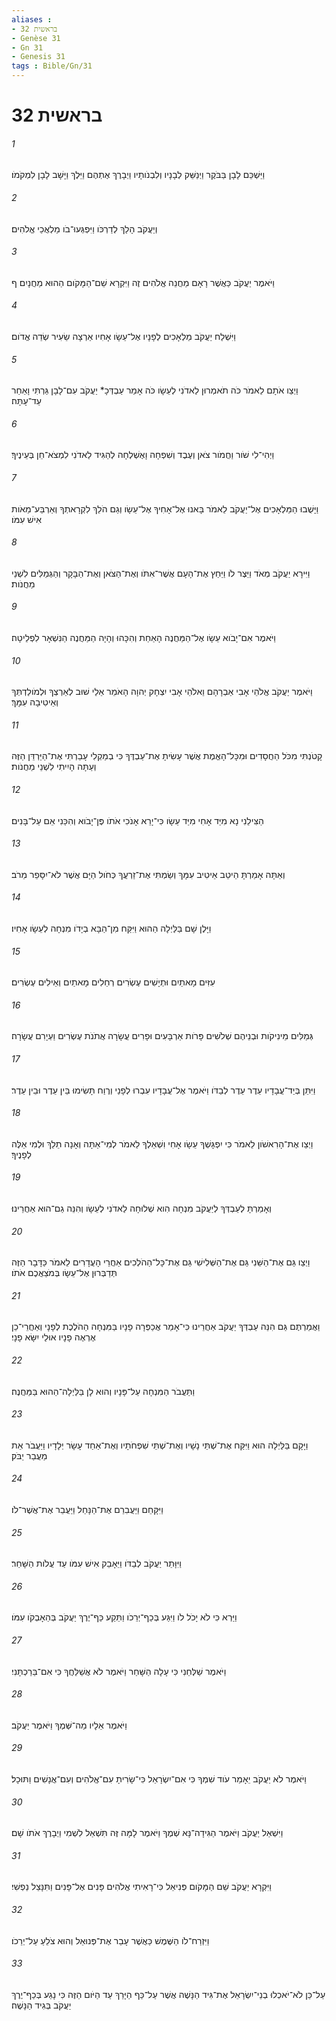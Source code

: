 ```yaml
---
aliases : 
- בראשית 32
- Genèse 31
- Gn 31
- Genesis 31
tags : Bible/Gn/31
---
```


# בראשית 32

###### 1
וַיַּשְׁכֵּם לָבָן בַּבֹּקֶר וַיְנַשֵּׁק לְבָנָיו וְלִבְנֹותָיו וַיְבָרֶךְ אֶתְהֶם וַיֵּלֶךְ וַיָּשָׁב לָבָן לִמְקֹמֹו׃
###### 2
וְיַעֲקֹב הָלַךְ לְדַרְכֹּו וַיִּפְגְּעוּ־בֹו מַלְאֲכֵי אֱלֹהִים׃
###### 3
וַיֹּאמֶר יַעֲקֹב כַּאֲשֶׁר רָאָם מַחֲנֵה אֱלֹהִים זֶה וַיִּקְרָא שֵׁם־הַמָּקֹום הַהוּא מַחֲנָיִם׃ ף
###### 4
וַיִּשְׁלַח יַעֲקֹב מַלְאָכִים לְפָנָיו אֶל־עֵשָׂו אָחִיו אַרְצָה שֵׂעִיר שְׂדֵה אֱדֹום׃
###### 5
וַיְצַו אֹתָם לֵאמֹר כֹּה תֹאמְרוּן לַאדֹנִי לְעֵשָׂו כֹּה אָמַר עַבְדְּכָ* יַעֲקֹב עִם־לָבָן גַּרְתִּי וָאֵחַר עַד־עָתָּה׃
###### 6
וַיְהִי־לִי שֹׁור וַחֲמֹור צֹאן וְעֶבֶד וְשִׁפְחָה וָאֶשְׁלְחָה לְהַגִּיד לַאדֹנִי לִמְצֹא־חֵן בְּעֵינֶיךָ׃
###### 7
וַיָּשֻׁבוּ הַמַּלְאָכִים אֶל־יַעֲקֹב לֵאמֹר בָּאנוּ אֶל־אָחִיךָ אֶל־עֵשָׂו וְגַם הֹלֵךְ לִקְרָאתְךָ וְאַרְבַּע־מֵאֹות אִישׁ עִמֹּו׃
###### 8
וַיִּירָא יַעֲקֹב מְאֹד וַיֵּצֶר לֹו וַיַּחַץ אֶת־הָעָם אֲשֶׁר־אִתֹּו וְאֶת־הַצֹּאן וְאֶת־הַבָּקָר וְהַגְּמַלִּים לִשְׁנֵי מַחֲנֹות׃
###### 9
וַיֹּאמֶר אִם־יָבֹוא עֵשָׂו אֶל־הַמַּחֲנֶה הָאַחַת וְהִכָּהוּ וְהָיָה הַמַּחֲנֶה הַנִּשְׁאָר לִפְלֵיטָה׃
###### 10
וַיֹּאמֶר יַעֲקֹב אֱלֹהֵי אָבִי אַבְרָהָם וֵאלֹהֵי אָבִי יִצְחָק יְהוָה הָאֹמֵר אֵלַי שׁוּב לְאַרְצְךָ וּלְמֹולַדְתְּךָ וְאֵיטִיבָה עִמָּךְ׃
###### 11
קָטֹנְתִּי מִכֹּל הַחֲסָדִים וּמִכָּל־הָאֱמֶת אֲשֶׁר עָשִׂיתָ אֶת־עַבְדֶּךָ כִּי בְמַקְלִי עָבַרְתִּי אֶת־הַיַּרְדֵּן הַזֶּה וְעַתָּה הָיִיתִי לִשְׁנֵי מַחֲנֹות׃
###### 12
הַצִּילֵנִי נָא מִיַּד אָחִי מִיַּד עֵשָׂו כִּי־יָרֵא אָנֹכִי אֹתֹו פֶּן־יָבֹוא וְהִכַּנִי אֵם עַל־בָּנִים׃
###### 13
וְאַתָּה אָמַרְתָּ הֵיטֵב אֵיטִיב עִמָּךְ וְשַׂמְתִּי אֶת־זַרְעֲךָ כְּחֹול הַיָּם אֲשֶׁר לֹא־יִסָּפֵר מֵרֹב׃
###### 14
וַיָּלֶן שָׁם בַּלַּיְלָה הַהוּא וַיִּקַּח מִן־הַבָּא בְיָדֹו מִנְחָה לְעֵשָׂו אָחִיו׃
###### 15
עִזִּים מָאתַיִם וּתְיָשִׁים עֶשְׂרִים רְחֵלִים מָאתַיִם וְאֵילִים עֶשְׂרִים׃
###### 16
גְּמַלִּים מֵינִיקֹות וּבְנֵיהֶם שְׁלֹשִׁים פָּרֹות אַרְבָּעִים וּפָרִים עֲשָׂרָה אֲתֹנֹת עֶשְׂרִים וַעְיָרִם עֲשָׂרָה׃
###### 17
וַיִּתֵּן בְּיַד־עֲבָדָיו עֵדֶר עֵדֶר לְבַדֹּו וַיֹּאמֶר אֶל־עֲבָדָיו עִבְרוּ לְפָנַי וְרֶוַח תָּשִׂימוּ בֵּין עֵדֶר וּבֵין עֵדֶר׃
###### 18
וַיְצַו אֶת־הָרִאשֹׁון לֵאמֹר כִּי יִפְגָּשְׁךָ עֵשָׂו אָחִי וִשְׁאֵלְךָ לֵאמֹר לְמִי־אַתָּה וְאָנָה תֵלֵךְ וּלְמִי אֵלֶּה לְפָנֶיךָ׃
###### 19
וְאָמַרְתָּ לְעַבְדְּךָ לְיַעֲקֹב מִנְחָה הִוא שְׁלוּחָה לַאדֹנִי לְעֵשָׂו וְהִנֵּה גַם־הוּא אַחֲרֵינוּ׃
###### 20
וַיְצַו גַּם אֶת־הַשֵּׁנִי גַּם אֶת־הַשְּׁלִישִׁי גַּם אֶת־כָּל־הַהֹלְכִים אַחֲרֵי הָעֲדָרִים לֵאמֹר כַּדָּבָר הַזֶּה תְּדַבְּרוּן אֶל־עֵשָׂו בְּמֹצַאֲכֶם אֹתֹו׃
###### 21
וַאֲמַרְתֶּם גַּם הִנֵּה עַבְדְּךָ יַעֲקֹב אַחֲרֵינוּ כִּי־אָמַר אֲכַפְּרָה פָנָיו בַּמִּנְחָה הַהֹלֶכֶת לְפָנָי וְאַחֲרֵי־כֵן אֶרְאֶה פָנָיו אוּלַי יִשָּׂא פָנָי׃
###### 22
וַתַּעֲבֹר הַמִּנְחָה עַל־פָּנָיו וְהוּא לָן בַּלַּיְלָה־הַהוּא בַּמַּחֲנֶה׃
###### 23
וַיָּקָם בַּלַּיְלָה הוּא וַיִּקַּח אֶת־שְׁתֵּי נָשָׁיו וְאֶת־שְׁתֵּי שִׁפְחֹתָיו וְאֶת־אַחַד עָשָׂר יְלָדָיו וַיַּעֲבֹר אֵת מַעֲבַר יַבֹּק׃
###### 24
וַיִּקָּחֵם וַיַּעֲבִרֵם אֶת־הַנָּחַל וַיַּעֲבֵר אֶת־אֲשֶׁר־לֹו׃
###### 25
וַיִּוָּתֵר יַעֲקֹב לְבַדֹּו וַיֵּאָבֵק אִישׁ עִמֹּו עַד עֲלֹות הַשָּׁחַר׃
###### 26
וַיַּרְא כִּי לֹא יָכֹל לֹו וַיִּגַּע בְּכַף־יְרֵכֹו וַתֵּקַע כַּף־יֶרֶךְ יַעֲקֹב בְּהֵאָבְקֹו עִמֹּו׃
###### 27
וַיֹּאמֶר שַׁלְּחֵנִי כִּי עָלָה הַשָּׁחַר וַיֹּאמֶר לֹא אֲשַׁלֵּחֲךָ כִּי אִם־בֵּרַכְתָּנִי׃
###### 28
וַיֹּאמֶר אֵלָיו מַה־שְּׁמֶךָ וַיֹּאמֶר יַעֲקֹב׃
###### 29
וַיֹּאמֶר לֹא יַעֲקֹב יֵאָמֵר עֹוד שִׁמְךָ כִּי אִם־יִשְׂרָאֵל כִּי־שָׂרִיתָ עִם־אֱלֹהִים וְעִם־אֲנָשִׁים וַתּוּכָל׃
###### 30
וַיִּשְׁאַל יַעֲקֹב וַיֹּאמֶר הַגִּידָה־נָּא שְׁמֶךָ וַיֹּאמֶר לָמָּה זֶּה תִּשְׁאַל לִשְׁמִי וַיְבָרֶךְ אֹתֹו שָׁם׃
###### 31
וַיִּקְרָא יַעֲקֹב שֵׁם הַמָּקֹום פְּנִיאֵל כִּי־רָאִיתִי אֱלֹהִים פָּנִים אֶל־פָּנִים וַתִּנָּצֵל נַפְשִׁי׃
###### 32
וַיִּזְרַח־לֹו הַשֶּׁמֶשׁ כַּאֲשֶׁר עָבַר אֶת־פְּנוּאֵל וְהוּא צֹלֵעַ עַל־יְרֵכֹו׃
###### 33
עַל־כֵּן לֹא־יֹאכְלוּ בְנֵי־יִשְׂרָאֵל אֶת־גִּיד הַנָּשֶׁה אֲשֶׁר עַל־כַּף הַיָּרֵךְ עַד הַיֹּום הַזֶּה כִּי נָגַע בְּכַף־יֶרֶךְ יַעֲקֹב בְּגִיד הַנָּשֶׁה׃
